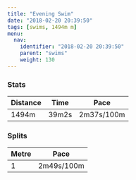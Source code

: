 ```yaml
---
title: "Evening Swim"
date: "2018-02-20 20:39:50"
tags: [swims, 1494m m]
menu:
  nav:
    identifier: "2018-02-20 20:39:50"
    parent: "swims"
    weight: 130
---
```


### Stats

| Distance | Time | Pace |
|----------|------|------|
|1494m|39m2s|2m37s/100m|

### Splits

| Metre | Pace |
|------|------|
|1|2m49s/100m|
